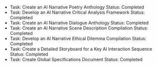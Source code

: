 - Task: Create an AI Narrative Poetry Anthology
  Status: Completed
- Task: Develop an AI Narrative Critical Analysis Framework
  Status: Completed
- Task: Create an AI Narrative Dialogue Anthology
  Status: Completed
- Task: Create an AI Narrative Scene Description Compilation
  Status: Completed
- Task: Develop an AI Narrative Ethical Dilemma Compilation
  Status: Completed
- Task: Create a Detailed Storyboard for a Key AI Interaction Sequence
  Status: Completed
- Task: Create Global Specifications Document
  Status: Completed
